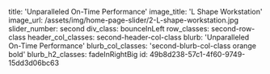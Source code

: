 title: 'Unparalleled On-Time Performance'
image_title: 'L Shape Workstation'
image_url: /assets/img/home-page-slider/2-L-shape-workstation.jpg
slider_number: second
div_class: bounceInLeft
row_classes: second-row-class
header_col_classes: second-header-col-class
blurb: 'Unparalleled On-Time Performance'
blurb_col_classes: 'second-blurb-col-class orange bold'
blurb_h2_classes: fadeInRightBig
id: 49b8d238-57c1-4f60-9749-15dd3d06bc63
